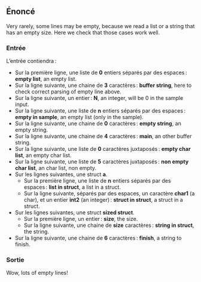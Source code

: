 ## Énoncé

Very rarely, some lines may be empty, because we read a list or a string that
has an empty size. Here we check that those cases work well.

### Entrée

L’entrée contiendra :

- Sur la première ligne, une liste de **0** entiers séparés par des espaces :
  **empty list**, an empty list.
- Sur la ligne suivante, une chaine de **3** caractères : **buffer string**,
  here to check correct parsing of empty line above.
- Sur la ligne suivante, un entier : **N**, an integer, will be 0 in the sample
  input.
- Sur la ligne suivante, une liste de **n** entiers séparés par des espaces :
  **empty in sample**, an empty list (only in the sample).
- Sur la ligne suivante, une chaine de **0** caractères : **empty string**, an
  empty string.
- Sur la ligne suivante, une chaine de **4** caractères : **main**, an other
  buffer string.
- Sur la ligne suivante, une liste de **0** caractères juxtaposés : **empty
  char list**, an empty char list.
- Sur la ligne suivante, une liste de **5** caractères juxtaposés : **non empty
  char list**, an char list, non empty.
- Sur les lignes suivantes, une struct **a**.
    - Sur la première ligne, une liste de **n** entiers séparés par des
      espaces : **list in struct**, a list in a struct.
    - Sur la ligne suivante, séparés par des espaces, un caractère **char1** (a
      char), et un entier **int2** (an integer) : **struct in struct**, a
      struct in a struct.
- Sur les lignes suivantes, une struct **sized struct**.
    - Sur la première ligne, un entier : **size**, the size.
    - Sur la ligne suivante, une chaine de **size** caractères : **string in
      struct**, the string.
- Sur la ligne suivante, une chaine de **6** caractères : **finish**, a string
  to finish.

### Sortie

Wow, lots of empty lines!
